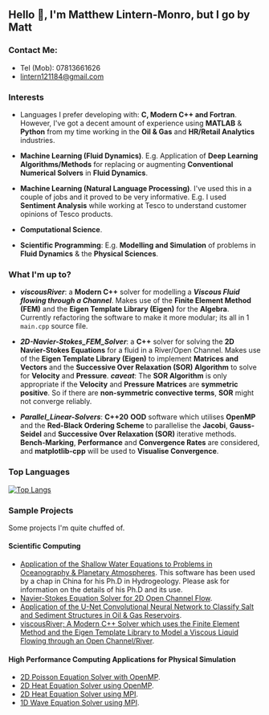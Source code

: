 ## Hello 👋, I'm Matthew Lintern-Monro, but I go by Matt

### Contact Me:

* Tel (Mob): 07813661626
* <lintern121184@gmail.com>
 

### Interests
- Languages I prefer developing with: __C, Modern C++ and Fortran__. However, I've got a decent amount of experience using __MATLAB__ & __Python__ from my time working in the __Oil & Gas__ and __HR/Retail Analytics__ industries.
  

- __Machine Learning (Fluid Dynamics)__. E.g. Application of __Deep Learning Algorithms/Methods__ for replacing or augmenting __Conventional Numerical Solvers__ in __Fluid Dynamics__.
- __Machine Learning (Natural Language Processing)__. I've used this in a couple of jobs and it proved to be very informative. E.g. I used __Sentiment Analysis__ while working at Tesco to understand customer opinions of Tesco products.
- __Computational Science__. 
- __Scientific Programming__: E.g. __Modelling and Simulation__ of problems in __Fluid Dynamics__ & the __Physical Sciences__.


### What I'm up to?
- ___viscousRiver___: a __Modern C++__ solver for modelling a ___Viscous Fluid flowing through a Channel___. Makes use of the __Finite Element Method (FEM)__ and the __Eigen Template Library (Eigen)__ for the __Algebra__. Currently refactoring the software to make it more modular; its all in 1 `main.cpp` source file.

- ___2D-Navier-Stokes_FEM_Solver___: a __C++__ solver for solving the __2D Navier-Stokes Equations__ for a fluid in a River/Open Channel. Makes use of the __Eigen Template Library (Eigen)__ to implement __Matrices and Vectors__ and the __Successive Over Relaxation (SOR) Algorithm__ to solve for  __Velocity__ and __Pressure__. ___caveat___: The __SOR Algorithm__ is only appropriate if the __Velocity__ and __Pressure__ __Matrices__ are __symmetric positive__. So if there are __non-symmetric convective terms__, __SOR__ might not converge reliably.

 

- ___Parallel_Linear-Solvers___: __C++20__ __OOD__ software which utilises __OpenMP__ and the __Red-Black Ordering Scheme__ to parallelise the __Jacobi__, __Gauss-Seidel__ and __Successive Over Relaxation (SOR)__ iterative methods. __Bench-Marking__, __Performance__ and __Convergence Rates__ are considered, and __matplotlib-cpp__ will be used to __Visualise Convergence__. 






### Top Languages
[![Top Langs](https://github-readme-stats.vercel.app/api/top-langs/?username=MRLintern&layout=compact&theme=rose_pine&hide=jupyter%20notebook,javascript,html)](https://github.com/anuraghazra/github-readme-stats)



  

### Sample Projects
Some projects I'm quite chuffed of.

#### Scientific Computing

- [Application of the Shallow Water Equations to Problems in Oceanography & Planetary Atmospheres](https://github.com/MRLintern/Shallow_Water_Equations). This software has been used by a chap in China for his Ph.D in Hydrogeology. Please ask for information on the details of his Ph.D and its use.
- [Navier-Stokes Equation Solver for 2D Open Channel Flow](https://github.com/MRLintern/NavierStokes-2D-ChannelFlow).
- [Application of the U-Net Convolutional Neural Network to Classify Salt and Sediment Structures in Oil & Gas Reservoirs](https://github.com/MRLintern/Salt_and_Sediment_Classification).
- [viscousRiver; A Modern C++ Solver which uses the Finite Element Method and the Eigen Template Library to Model a Viscous Liquid Flowing through an Open Channel/River](https://github.com/MRLintern/viscousRiver).

#### High Performance Computing Applications for Physical Simulation
- [2D Poisson Equation Solver with OpenMP](https://github.com/MRLintern/2D_Poisson_Equation_OpenMP).
- [2D Heat Equation Solver using OpenMP](https://github.com/MRLintern/2D-Heat-Equation_OpenMP).
- [2D Heat Equation Solver using MPI](https://github.com/MRLintern/2D_Heat_Equation-MPI).
- [1D Wave Equation Solver using MPI](https://github.com/MRLintern/1D_Wave-Equation-MPI).











                                                                                                       

  

  
    
 
